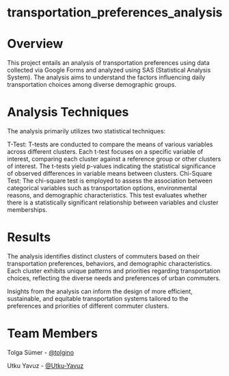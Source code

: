 # transportation_preferences_analysis

# Overview
This project entails an analysis of transportation preferences using data collected via Google Forms and analyzed using SAS (Statistical Analysis System). The analysis aims to understand the factors influencing daily transportation choices among diverse demographic groups.

# Analysis Techniques
The analysis primarily utilizes two statistical techniques:

T-Test: T-tests are conducted to compare the means of various variables across different clusters. Each t-test focuses on a specific variable of interest, comparing each cluster against a reference group or other clusters of interest. The t-tests yield p-values indicating the statistical significance of observed differences in variable means between clusters.
Chi-Square Test: The chi-square test is employed to assess the association between categorical variables such as transportation options, environmental reasons, and demographic characteristics. This test evaluates whether there is a statistically significant relationship between variables and cluster memberships.

# Results
The analysis identifies distinct clusters of commuters based on their transportation preferences, behaviors, and demographic characteristics. Each cluster exhibits unique patterns and priorities regarding transportation choices, reflecting the diverse needs and preferences of urban commuters.

Insights from the analysis can inform the design of more efficient, sustainable, and equitable transportation systems tailored to the preferences and priorities of different commuter clusters.

# Team Members
Tolga Sümer - [@tolgino](https://github.com/Tolgino)

Utku Yavuz - [@Utku-Yavuz](https://github.com/Utku-Yavuz)
